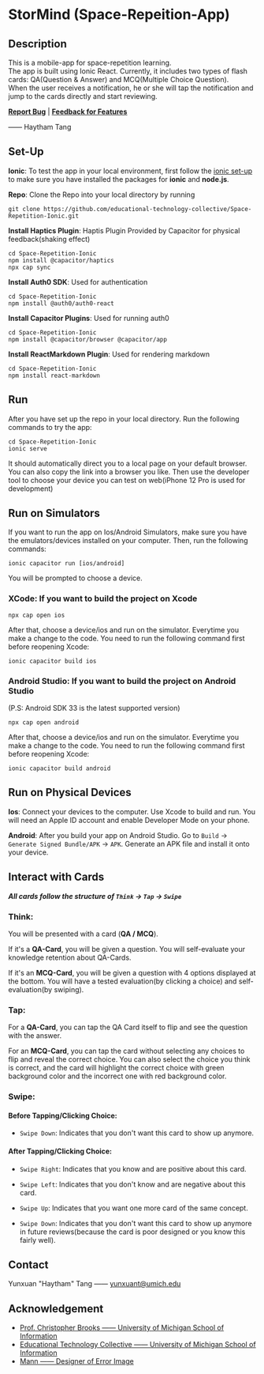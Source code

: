 # StorMind (Space-Repeition-App)

## Description
This is a mobile-app for space-repetition learning.  
The app is built using Ionic React. Currently, it includes two types of flash cards: QA(Question & Answer) and MCQ(Multiple Choice Question).  
When the user receives a notification, he or she will tap the notification and jump to the cards directly and start reviewing. 

**[<ins>Report Bug</ins>](https://github.com/educational-technology-collective/Space-Repetition-Ionic/issues?q=is%3Aopen+is%3Aissue+label%3Abug)**  |  **[<ins>Feedback for Features</ins>](https://github.com/educational-technology-collective/Space-Repetition-Ionic/issues?q=is%3Aopen+is%3Aissue+label%3Aenhancement)**

—— Haytham Tang

## Set-Up
**Ionic**: To test the app in your local environment, first follow the [ionic set-up](https://ionicframework.com/docs/intro/environment) to make sure you have installed the packages for **ionic** and **node.js**.

**Repo**: Clone the Repo into your local directory by running
```
git clone https://github.com/educational-technology-collective/Space-Repetition-Ionic.git
```

**Install Haptics Plugin**: Haptis Plugin Provided by Capacitor for physical feedback(shaking effect)
```
cd Space-Repetition-Ionic
npm install @capacitor/haptics
npx cap sync
```

**Install Auth0 SDK**: Used for authentication
```
cd Space-Repetition-Ionic
npm install @auth0/auth0-react
```

**Install Capacitor Plugins**: Used for running auth0
```
cd Space-Repetition-Ionic
npm install @capacitor/browser @capacitor/app
```

**Install ReactMarkdown Plugin**: Used for rendering markdown
```
cd Space-Repetition-Ionic
npm install react-markdown
```

## Run
After you have set up the repo in your local directory. Run the following commands to try the app:
```
cd Space-Repetition-Ionic
ionic serve
```
It should automatically direct you to a local page on your default browser. You can also copy the link into a browser you like. Then use the developer tool to choose your device you can test on web(iPhone 12 Pro is used for development)

## Run on Simulators
If you want to run the app on Ios/Android Simulators, make sure you have the emulators/devices installed on your computer.
Then, run the following commands:
```
ionic capacitor run [ios/android]
```
You will be prompted to choose a device.

### XCode: If you want to build the project on Xcode
```
npx cap open ios
```
After that, choose a device/ios and run on the simulator.
Everytime you make a change to the code. You need to run the following command first before reopening Xcode:
```
ionic capacitor build ios
```
### Android Studio: If you want to build the project on Android Studio
(P.S: Android SDK 33 is the latest supported version)
```
npx cap open android
```
After that, choose a device/ios and run on the simulator.
Everytime you make a change to the code. You need to run the following command first before reopening Xcode:
```
ionic capacitor build android
```

## Run on Physical Devices
**Ios**: Connect your devices to the computer. Use Xcode to build and run. You will need an Apple ID account and enable Developer Mode on your phone.

**Android**: After you build your app on Android Studio. Go to ```Build``` -> ```Generate Signed Bundle/APK``` -> ```APK```. Generate an APK file and install it onto your device.

## Interact with Cards

***All cards follow the structure of ```Think``` -> ```Tap``` -> ```Swipe```***

### Think: 
You will be presented with a card (**QA / MCQ**). 

If it's a **QA-Card**, you will be given a question. You will self-evaluate your knowledge retention about QA-Cards. 

If it's an **MCQ-Card**, you will be given a question with 4 options displayed at the bottom. You will have a tested evaluation(by clicking a choice) and self-evaluation(by swiping).

### Tap:
For a **QA-Card**, you can tap the QA Card itself to flip and see the question with the answer. 

For an **MCQ-Card**, you can tap the card without selecting any choices to flip and reveal the correct choice. You can also select the choice you think is correct, and the card will highlight the correct choice with green background color and the incorrect one with red background color.

### Swipe:

#### Before Tapping/Clicking Choice:
* ```Swipe Down```: Indicates that you don't want this card to show up anymore.

#### After Tapping/Clicking Choice:
* ```Swipe Right```: Indicates that you know and are positive about this card.

* ```Swipe Left```: Indicates that you don't know and are negative about this card.

* ```Swipe Up```: Indicates that you want one more card of the same concept.

* ```Swipe Down```: Indicates that you don't want this card to show up anymore in future reviews(because the card is poor designed or you know this fairly well).

## Contact
Yunxuan "Haytham" Tang —— [yunxuant@umich.edu](mailto:yunxuant@umich.edu)

## Acknowledgement
* [Prof. Christopher Brooks —— University of Michigan School of Information](https://www.si.umich.edu/people/christopher-brooks)
* [Educational Technology Collective —— University of Michigan School of Information](https://edtech.labs.si.umich.edu/)
* [Mann —— Designer of Error Image](https://www.inspirationde.com/image/60019/)

